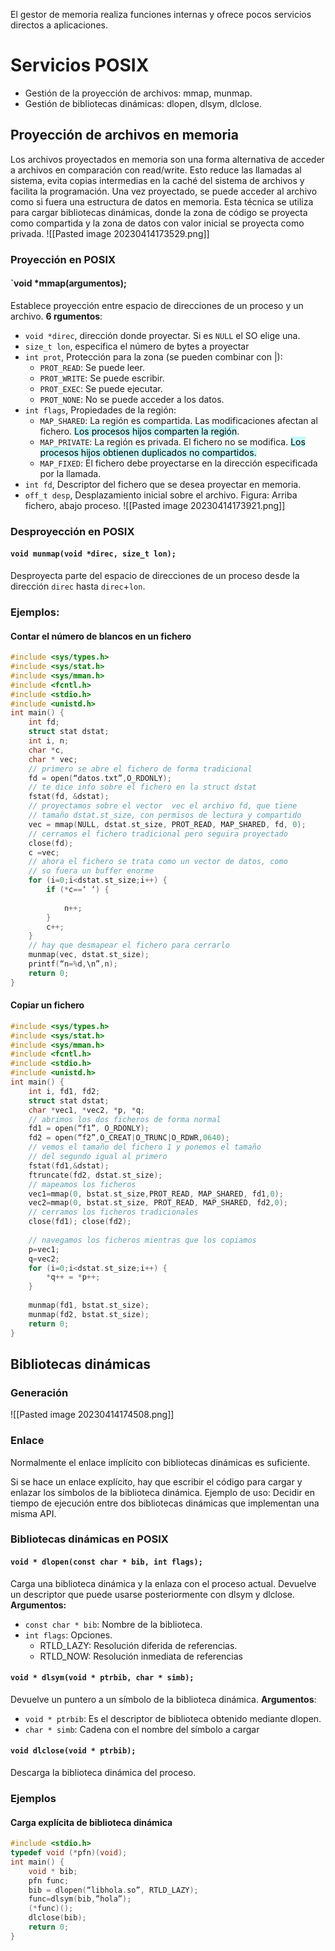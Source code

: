 El gestor de memoria realiza funciones internas y ofrece pocos servicios directos a aplicaciones. 
# Servicios POSIX
- Gestión de la proyección de archivos: mmap, munmap.
- Gestión de bibliotecas dinámicas: dlopen, dlsym, dlclose.

## Proyección de archivos en memoria
Los archivos proyectados en memoria son una forma alternativa de acceder a archivos en comparación con read/write. Esto reduce las llamadas al sistema, evita copias intermedias en la caché del sistema de archivos y facilita la programación. 
Una vez proyectado, se puede acceder al archivo como si fuera una estructura de datos en memoria. 
Esta técnica se utiliza para cargar bibliotecas dinámicas, donde la zona de código se proyecta como compartida y la zona de datos con valor inicial se proyecta como privada.
![[Pasted image 20230414173529.png]]
### Proyección en POSIX
#### `void *mmap(argumentos);
Establece proyección entre espacio de direcciones de un proceso y un archivo.
**6 rgumentos**:
- `void *direc`, dirección donde proyectar. Si es `NULL` el SO elige una.
- `size_t lon`, especifica el número de bytes a proyectar
- `int prot`, Protección para la zona (se pueden combinar con |):
	- `PROT_READ`: Se puede leer. 
	- `PROT_WRITE`: Se puede escribir. 
	- `PROT_EXEC`: Se puede ejecutar. 
	- `PROT_NONE`: No se puede acceder a los datos.
- `int flags`, Propiedades de la región:
	- `MAP_SHARED`: La región es compartida. Las modificaciones afectan al fichero. <mark style="background: #ABF7F7A6;">Los procesos hijos comparten la región</mark>. 
	- `MAP_PRIVATE`: La región es privada. El fichero no se modifica. <mark style="background: #ABF7F7A6;">Los procesos hijos obtienen duplicados no compartidos.</mark> 
	- `MAP_FIXED`: El fichero debe proyectarse en la dirección especificada por la llamada.
- `int fd`, Descriptor del fichero que se desea proyectar en memoria.
- `off_t desp`, Desplazamiento inicial sobre el archivo.
Figura: Arriba fichero, abajo proceso.
![[Pasted image 20230414173921.png]]

### Desproyección en POSIX
#### `void munmap(void *direc, size_t lon);`
Desproyecta parte del espacio de direcciones de un proceso desde la dirección ``direc`` hasta ``direc``+``lon``.

### Ejemplos:
#### Contar el número de blancos en un fichero
```c
#include <sys/types.h>
#include <sys/stat.h>
#include <sys/mman.h>
#include <fcntl.h>
#include <stdio.h>
#include <unistd.h>
int main() {
	int fd;
	struct stat dstat;
	int i, n;
	char *c,
	char * vec;
	// primero se abre el fichero de forma tradicional
	fd = open(“datos.txt”,O_RDONLY);
	// te dice info sobre el fichero en la struct dstat
	fstat(fd, &dstat);
	// proyectamos sobre el vector  vec el archivo fd, que tiene 
	// tamaño dstat.st_size, con permisos de lectura y compartido
	vec = mmap(NULL, dstat.st_size, PROT_READ, MAP_SHARED, fd, 0);
	// cerramos el fichero tradicional pero seguira proyectado
	close(fd);
	c =vec;
	// ahora el fichero se trata como un vector de datos, como
	// so fuera un buffer enorme
	for (i=0;i<dstat.st_size;i++) {
		if (*c==‘ ‘) {
			
			n++;
		}
		c++;
	}
	// hay que desmapear el fichero para cerrarlo
	munmap(vec, dstat.st_size);
	printf(“n=%d,\n”,n);
	return 0;
}
```

#### Copiar un fichero
```c
#include <sys/types.h>
#include <sys/stat.h>
#include <sys/mman.h>
#include <fcntl.h>
#include <stdio.h>
#include <unistd.h>
int main() {
	int i, fd1, fd2;
	struct stat dstat;
	char *vec1, *vec2, *p, *q;
	// abrimos los dos ficheros de forma normal
	fd1 = open(“f1”, O_RDONLY);
	fd2 = open(“f2”,O_CREAT|O_TRUNC|O_RDWR,0640);
	// vemos el tamaño del fichero 1 y ponemos el tamaño
	// del segundo igual al primero
	fstat(fd1,&dstat);
	ftruncate(fd2, dstat.st_size);
	// mapeamos los ficheros
	vec1=mmap(0, bstat.st_size,PROT_READ, MAP_SHARED, fd1,0);
	vec2=mmap(0, bstat.st_size, PROT_READ, MAP_SHARED, fd2,0);
	// cerramos los ficheros tradicionales
	close(fd1); close(fd2);
	
	// navegamos los ficheros mientras que los copiamos 
	p=vec1; 
	q=vec2;
	for (i=0;i<dstat.st_size;i++) {
		*q++ = *p++;
	}
	
	munmap(fd1, bstat.st_size);
	munmap(fd2, bstat.st_size);
	return 0;
}
```
## Bibliotecas dinámicas
### Generación
![[Pasted image 20230414174508.png]]
### Enlace
Normalmente el enlace implícito con bibliotecas dinámicas es suficiente.

Si se hace un enlace explícito, hay que escribir el código para cargar y enlazar los símbolos de la biblioteca dinámica. Ejemplo de uso: Decidir en tiempo de ejecución entre dos bibliotecas dinámicas que implementan una misma API.
### Bibliotecas dinámicas en POSIX

#### `void * dlopen(const char * bib, int flags);`
Carga una biblioteca dinámica y la enlaza con el proceso actual.
Devuelve un descriptor que puede usarse posteriormente con dlsym y dlclose.
**Argumentos:**
- ``const char * bib``: Nombre de la biblioteca.
- `int flags`: Opciones.
	- RTLD_LAZY: Resolución diferida de referencias.
	- RTLD_NOW: Resolución inmediata de referencias

####  `void * dlsym(void * ptrbib, char * simb);`
 Devuelve un puntero a un símbolo de la biblioteca dinámica.
 **Argumentos**:
 - `void * ptrbib`: Es el descriptor de biblioteca obtenido mediante dlopen.
 - `char * simb`: Cadena con el nombre del símbolo a cargar

#### `void dlclose(void * ptrbib);`
Descarga la biblioteca dinámica del proceso.

### Ejemplos
#### Carga explícita de biblioteca dinámica
```c
#include <stdio.h>
typedef void (*pfn)(void);
int main() {
	void * bib;
	pfn func;
	bib = dlopen(“libhola.so”, RTLD_LAZY);
	func=dlsym(bib,”hola”);
	(*func)();
	dlclose(bib);
	return 0;
}
```
